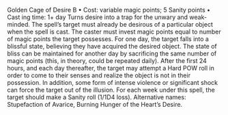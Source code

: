 Golden Cage of Desire B
• Cost:  variable magic points; 5 Sanity points 
•
 Cast
ing time: 1+ day
Turns desire into a trap for the unwary and weak-minded. 
The spell’s target must already be desirous of a particular 
object when the spell is cast. The caster must invest magic 
points equal to number of magic points the target possesses. 
For one day, the target falls into a blissful state, believing 
they have acquired the desired object. The state of bliss can be 
maintained for another day by sacrificing the same number of 
magic points (this, in theory, could be repeated daily). After 
the first 24 hours, and each day thereafter, the target may 
attempt a Hard POW roll in order to come to their senses 
and realize the object is not in their possession. In addition, 
some form of intense violence or significant shock can force 
the target out of the illusion. For each week under this spell, 
the target should make a Sanity roll (1/1D4 loss).
Alternative names: Stupefaction of Avarice, Burning Hunger 
of the Heart’s Desire.

